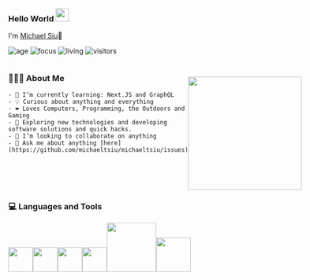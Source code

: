 ### Hello World <img src="https://user-images.githubusercontent.com/5713670/87202985-820dcb80-c2b6-11ea-9f56-7ec461c497c3.gif" width="27px">
I'm [Michael Siu](https://www.michaeltsiu.com/)👋

![age](https://img.shields.io/badge/age-25-blue)
![focus](https://img.shields.io/badge/focus-FullStack-brightgreen)
![living](https://img.shields.io/badge/living-LosAngeles-dodgerblue)
![visitors](https://visitor-badge.glitch.me/badge?page_id=michaeltsiu)
<div style="display: flex">
  <div>
    <h3> 👨🏻‍💻 About Me </h3>

    - 🌱 I’m currently learning: Next.JS and GraphQL
    - 💡 Curious about anything and everything
    - ❤️ Loves Computers, Programming, the Outdoors and Gaming
    - 🤔 Exploring new technologies and developing software solutions and quick hacks.
    - 👯 I’m looking to collaborate on anything
    - 💬 Ask me about anything [here](https://github.com/michaeltsiu/michaeltsiu/issues)
  </div>
  <img style="margin-top: 30px" src="./cat.gif" width="230" height="230">
</div>

<div>
  <h3> 💻 Languages and Tools </h3>
  <p>
   <img src="https://media3.giphy.com/media/ln7z2eWriiQAllfVcn/200w.webp" width="50"><img src="https://i.giphy.com/media/eNAsjO55tPbgaor7ma/200w.webp" width="50"><img src="https://i.giphy.com/media/IdyAQJVN2kVPNUrojM/200.webp" width="50"><img src="https://media3.giphy.com/media/kdFc8fubgS31b8DsVu/giphy.webp" width="50"><img src="https://media.giphy.com/media/kH1DBkPNyZPOk0BxrM/giphy.gif" width="100"><img src="https://media.giphy.com/media/SsCYf6DRFJrOpP0IoM/giphy.gif" width="70">
  <p>
</div>